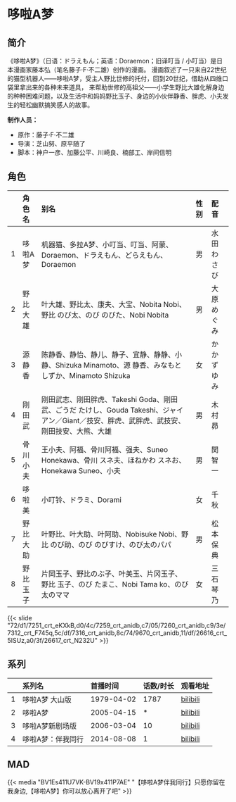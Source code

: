 # 哆啦A梦


## 简介

《哆啦A梦》（日语：ドラえもん；英语：Doraemon；旧译叮当 / 小叮当）是日本漫画家藤本弘（笔名藤子·F·不二雄）创作的漫画。
漫画叙述了一只来自22世纪的猫型机器人——哆啦A梦，受主人野比世修的托付，回到20世纪，借助从四维口袋里拿出来的各种未来道具，
来帮助世修的高祖父——小学生野比大雄化解身边的种种困难问题，以及生活中和妈妈野比玉子、身边的小伙伴静香、胖虎、小夫发生的轻松幽默搞笑感人的故事。

**制作人员：**
- 原作：藤子·F·不二雄
- 导演：芝山努、原平随了
- 脚本：神户一彦、加藤公平、川崎良、楠部工、岸间信明

## 角色

|     |   角色名   |   别名  | 性别 |  配音  |
|:--- |:------  |:----      |:---  |:--   |
| 1 | 哆啦A梦 | 机器猫、多拉A梦、小叮当、叮当、阿蒙、Doraemon、ドラえもん、どらえもん、Doraemon | 男 | 水田わさび |
| 2 | 野比大雄 | 叶大雄、野比太、康夫、大宝、Nobita Nobi、野比 のび太、のび のびた、Nobi Nobita | 男 | 大原めぐみ |
| 3 | 源静香 | 陈静香、静怡、静儿、静子、宜静、静静、小静、Shizuka Minamoto、源 静香、みなもと しずか、Minamoto Shizuka | 女 | かかずゆみ |
| 4 | 刚田武 | 刚田武志、刚田胖虎、Takeshi Goda、剛田 武、ごうだ たけし、Gouda Takeshi、ジャイアン／Giant／技安、胖虎、武胖虎、武技安、刚田技安、大熊、大雄 | 男 | 木村昴 |
| 5 | 骨川小夫 | 王小夫、阿福、骨川阿福、强夫、Suneo Honekawa、骨川 スネ夫、ほねかわ スネお、Honekawa Suneo、小夫 | 男 | 関智一 |
| 6 | 哆啦美 | 小叮铃、ドラミ、Dorami | 女 | 千秋 |
| 7 | 野比大助 | 叶野比、叶大助、叶阿助、Nobisuke Nobi、野比 のび助、のび のびすけ、のび太のパパ | 男 | 松本保典 |
| 8 | 野比玉子 | 片岡玉子、野比のぶ子、叶美玉、片冈玉子、野比 玉子、のび たまこ、Nobi Tama ko、のび太のママ | 女 | 三石琴乃 |

{{< slide "72/d1/7251_crt_eKXkB,d0/4c/7259_crt_anidb,c7/05/7260_crt_anidb,c9/3e/7312_crt_F745q,5c/df/7316_crt_anidb,8c/74/9670_crt_anidb,11/df/26616_crt_5ISUz,a0/3f/26617_crt_N232U" >}}

## 系列

|     | 系列名       | 首播时间       | 话数/时长 | 观看地址                                                      |
|:----|:----------|:-----------|:------|:----------------------------------------------------------|
| 1   | 哆啦A梦 大山版  | 1979-04-02 | 1787  | [bilibili](https://www.bilibili.com/video/BV1tx411D7Lp)   |
| 2   | 哆啦A梦      | 2005-04-15 | *     | [bilibili](https://www.bilibili.com/video/BV18t411D7bs)   |
| 3   | 哆啦A梦新剧场版  | 2006-03-04 | 10    | [bilibili](https://www.bilibili.com/video/BV1Js411o78A)   |
| 4   | 哆啦A梦：伴我同行 | 2014-08-08 | 1     | [bilibili](https://www.bilibili.com/bangumi/play/ss41235) |

## MAD

{{< media  "BV1Es411U7VK-BV19x411P7AE"
"【哆啦A梦伴我同行】只愿你留在我身边,【哆啦A梦】你可以放心离开了吧"  >}}

